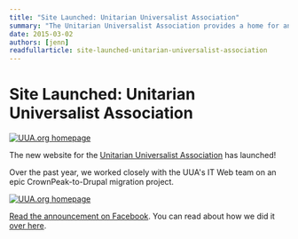 ```yaml
---
title: "Site Launched: Unitarian Universalist Association"
summary: "The Unitarian Universalist Association provides a home for anyone with a desire to connect with their personal spiritual path. As of last week, they also have a new website."
date: 2015-03-02
authors: [jenn]
readfullarticle: site-launched-unitarian-universalist-association
---
```


# Site Launched: Unitarian Universalist Association

<a href="http://uua.org/"><img src="/assets/img/blog/2015-03-02_1.png" alt="UUA.org homepage" class="center-element border-all"></a>

The new website for the <a href="http://uua.org/">Unitarian Universalist Association</a> has launched!

Over the past year, we worked closely with the UUA's IT Web team on an epic CrownPeak-to-Drupal migration project.

<a href="http://uua.org/"><img src="/assets/img/blog/2015-03-02_2.png" alt="UUA.org homepage" class="center-element border-all"></a>

<a href="https://www.facebook.com/TheUUA/posts/10153104602873749">Read the announcement on Facebook</a>. You can read about how we did it <a href="/work/unitarian-universalist-association/">over here</a>.